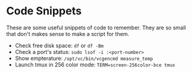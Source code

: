 Code Snippets
=============

These are some useful snippets of code to remember. They are so small that don't
makes sense to make a script for them.

- Check free disk space: `df` or `df -Bm`
- Check a port's status: `sudo lsof -i :<port-number>`
- Show empterature: `/opt/vc/bin/vcgencmd measure_temp`
- Launch tmux in 256 color mode: `TERM=screen-256color-bce tmux`
